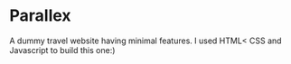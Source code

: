 # Parallex
A dummy travel website having minimal features.
I used HTML< CSS and Javascript to build this one:)

